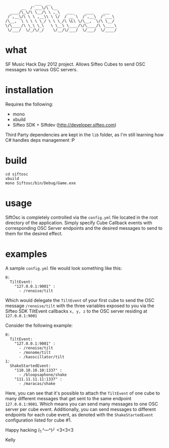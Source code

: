```
             ___  __
       __  /'___\/\ \__
  ____/\_\/\ \__/\ \ ,_\   ___     ____    ___
 /',__\/\ \ \ ,__\\ \ \/  / __`\  /',__\  /'___\
/\__, `\ \ \ \ \_/ \ \ \_/\ \L\ \/\__, `\/\ \__/
\/\____/\ \_\ \_\   \ \__\ \____/\/\____/\ \____\
 \/___/  \/_/\/_/    \/__/\/___/  \/___/  \/____/
```
# what
SF Music Hack Day 2012 project.  Allows Sifteo Cubes to send OSC messages to various OSC servers.

# installation
Requires the following:

- mono
- xbuild
- Sifteo SDK + Siftdev (http://developer.sifteo.com)

Third Party dependencies are kept in the `lib` folder, as I'm still learning how C# handles deps management :P

# build

```
cd siftosc
xbuild
mono Siftosc/bin/Debug/Game.exe
```
# usage
SiftOsc is completely controlled via the `config.yml` file located in the root directory of the application.  Simply specify Cube Callback events with corresponding OSC Server endpoints and the desired messages to send to them for the desired effect.

# examples

A sample `config.yml` file would look something like this:

```
0:
  TiltEvent:
    "127.0.0.1:9001" :
      - /renoise/tilt
```

Which would delegate the `TiltEvent` of your first cube to send the OSC message `/renoise/tilt` with the three variables exposed to you via the Sifteo SDK TiltEvent callbacks `x, y, z` to the OSC server residing at `127.0.0.1:9001`

Consider the following example:

```
0:
  TiltEvent:
    "127.0.0.1:9001" :
      - /renoise/tilt
      - /monome/tilt
      - /kaoscillator/tilt
1:
  ShakeStartedEvent:
    "110.10.10.10:1337" :
      - /bloopsaphone/shake
    "111.11.11.11:1337" :
      - /maracas/shake
```

Here, you can see that it's possible to attach the `TiltEvent` of one cube to many different messages that get sent to the same endpoint `127.0.0.1:9001`.  Which means you can send many messages to one OSC server per cube event.  Additionally, you can send messages to different endpoints for each cube event, as denoted with the `ShakeStartedEvent` configuration listed for cube #1.

Happy hacking (╮^—^)╯ <3<3<3

Kelly
